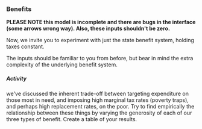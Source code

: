 ### Benefits

**PLEASE NOTE this model is incomplete and there are bugs in the interface (some arrows wrong way). Also, these inputs shouldn't be zero.**

Now, we invite you to experiment with just the state benefit system, holding taxes constant.

The inputs should be familiar to you from before, but bear in mind the extra complexity of the underlying benefit system.

##### Activity

we've discussed the inherent trade-off between targeting expenditure on those most in need, and imposing high marginal tax rates (poverty traps), and perhaps high replacement rates, on the poor. Try to find empirically the relationship between these things by varying the generosity of each of our three types of benefit. Create a table of your results.
